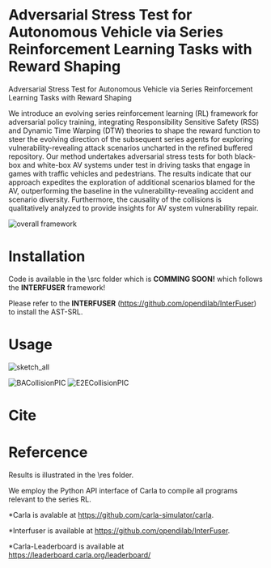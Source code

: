 # Adversarial Stress Test for Autonomous Vehicle via Series Reinforcement Learning Tasks with Reward Shaping
Adversarial Stress Test for Autonomous Vehicle via Series Reinforcement Learning Tasks with Reward Shaping

We introduce an evolving series reinforcement learning (RL) framework for adversarial policy training, integrating Responsibility Sensitive Safety (RSS) and Dynamic Time Warping (DTW) theories to shape the reward function to steer the evolving direction of the subsequent series agents for exploring vulnerability-revealing attack scenarios uncharted in the refined buffered repository. Our method undertakes adversarial stress tests for both black-box and white-box AV systems under test in driving tasks that engage in games with traffic vehicles and pedestrians. The results indicate that our approach expedites the exploration of additional scenarios blamed for the AV, outperforming the baseline in the vulnerability-revealing accident and scenario diversity. Furthermore, the causality of the collisions is qualitatively analyzed to provide insights for AV system vulnerability repair.

![overall framework](https://github.com/caixxuan/AST-SRL/assets/110223255/0786ef51-60b3-4f4b-8c5c-4b6110a7e9a1)

# Installation

Code is available in the \src folder which is __COMMING SOON!__ which follows the **INTERFUSER** framework!

Please refer to the **INTERFUSER** (https://github.com/opendilab/InterFuser) to install the AST-SRL.

# Usage

![sketch_all](https://github.com/caixxuan/AST-SRL/assets/110223255/841ac373-1693-4b1a-825c-d80bedca2a2b)

![BACollisionPIC](https://github.com/caixxuan/AST-SRL/assets/110223255/ef185175-b214-4f45-b261-26e70f792b5e) 
![E2ECollisionPIC](https://github.com/caixxuan/AST-SRL/assets/110223255/646d0abd-aa9e-4bb3-88f1-508f5c098a42)

# Cite

# Refercence
Results is illustrated in the \res folder.

We employ the Python API interface of Carla to compile all programs relevant to the series RL.

*Carla is avalable at https://github.com/carla-simulator/carla.

*Interfuser is available at https://github.com/opendilab/InterFuser.

*Carla-Leaderboard is available at https://leaderboard.carla.org/leaderboard/


